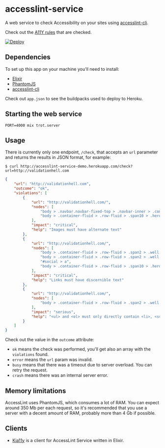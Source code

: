 # accesslint-service

A web service to check Accessibility on your sites using [accesslint-cli](https://github.com/accesslint/accesslint-cli.js).

Check out the [A11Y rules](https://github.com/dequelabs/axe-core/blob/master/doc/rule-descriptions.md) that are checked.

[![Deploy](https://www.herokucdn.com/deploy/button.svg)](https://heroku.com/deploy)

## Dependencies

To set up this app on your machine you'll need to install:

* [Elixir](http://elixir-lang.org/install.html)
* [PhantomJS](http://phantomjs.org/)
* [accesslint-cli](https://www.npmjs.com/package/accesslint-cli)

Check out `app.json` to see the buildpacks used to deploy to Heroku.

## Starting the web service

`PORT=4000 mix trot.server`

## Usage

There is currently only one endpoint, `/check`, that accepts an `url` parameter and returns the results in JSON format,
for example:

`$ curl http://accesslint-service-demo.herokuapp.com/check?url=http://validationhell.com`

```json
{
    "url": "http://validationhell.com",
    "outcome": "ok",
    "violations": [
        {
            "url": "http://validationhell.com/",
            "nodes": [
                "body > .navbar.navbar-fixed-top > .navbar-inner > .container-fluid > .brand > img",
                "body > .container-fluid > .row-fluid > .span10 > .hero-unit > div > a:nth-of-type(1) > img"
            ],
            "impact": "critical",
            "help": "Images must have alternate text"
        },
        {
            "url": "http://validationhell.com/",
            "nodes": [
                "body > .container-fluid > .row-fluid > .span2 > .well.sidebar-nav > .nav.nav-list > a",
                "body > .container-fluid > .row-fluid > .span2 > .well.sidebar-nav > a",
                "#social > a",
                "body > .container-fluid > .row-fluid > .span10 > .hero-unit > div > a:nth-of-type(1)"
            ],
            "impact": "critical",
            "help": "Links must have discernible text"
        },
        {
            "url": "http://validationhell.com/",
            "nodes": [
                "body > .container-fluid > .row-fluid > .span2 > .well.sidebar-nav > .nav.nav-list"
            ],
            "impact": "serious",
            "help": "<ul> and <ol> must only directly contain <li>, <script> or <template> elements"
        }
    ]
}
```

Check out the value in the `outcome` attribute:

* `ok` means the check was performed, you'll get also an array with the `violations` found.
* `error` means the `url` param was invalid.
* `busy` means that there was a timeout due to server overload. You can retry the request.
* `crash` means there was an internal server error.

## Memory limitations

AccessLint uses PhantomJS, which consumes a lot of RAM. You can expect around 350 Mb per each request,
so it's recommended that you use a server with a decent amount of RAM, probably more than 4 Gb if possible.

## Clients

* [Kia11y](https://github.com/jaimeiniesta/kia11y) is a client for AccessLint Service written in Elixir.
